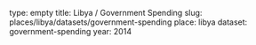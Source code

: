 type: empty
title: Libya / Government Spending
slug: places/libya/datasets/government-spending
place: libya
dataset: government-spending
year: 2014
